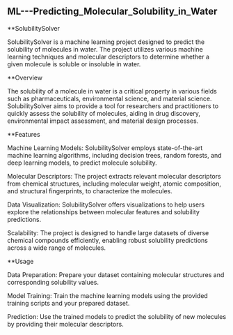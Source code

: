 ## ML---Predicting_Molecular_Solubility_in_Water

**SolubilitySolver

SolubilitySolver is a machine learning project designed to predict the solubility of molecules in water. The project utilizes various machine learning techniques and molecular descriptors to determine whether a given molecule is soluble or insoluble in water.

**Overview

The solubility of a molecule in water is a critical property in various fields such as pharmaceuticals, environmental science, and material science. SolubilitySolver aims to provide a tool for researchers and practitioners to quickly assess the solubility of molecules, aiding in drug discovery, environmental impact assessment, and material design processes.

**Features

Machine Learning Models: SolubilitySolver employs state-of-the-art machine learning algorithms, including decision trees, random forests, and deep learning models, to predict molecule solubility.

Molecular Descriptors: The project extracts relevant molecular descriptors from chemical structures, including molecular weight, atomic composition, and structural fingerprints, to characterize the molecules.

Data Visualization: SolubilitySolver offers visualizations to help users explore the relationships between molecular features and solubility predictions.

Scalability: The project is designed to handle large datasets of diverse chemical compounds efficiently, enabling robust solubility predictions across a wide range of molecules.

**Usage

Data Preparation: Prepare your dataset containing molecular structures and corresponding solubility values.

Model Training: Train the machine learning models using the provided training scripts and your prepared dataset.

Prediction: Use the trained models to predict the solubility of new molecules by providing their molecular descriptors.
